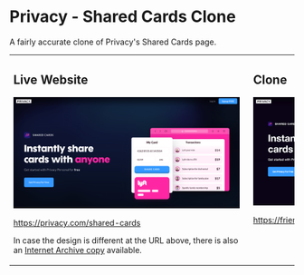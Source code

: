 # Privacy - Shared Cards Clone

A fairly accurate clone of Privacy's Shared Cards page.

<table>

<tr><td valign="top">

<div style="width: 410px">

## Live Website

<img src="./screenshot-original.png" width="400" />

https://privacy.com/shared-cards

In case the design is different at the URL above, there is also an [Internet Archive copy](https://web.archive.org/web/20200221084157/https://privacy.com/shared-cards) available.

</div>

</td><td valign="top">

<div style="width: 410px">

## Clone

<img src="./screenshot-clone.png" width="400" />

https://friendly-goldwasser-2449d8.netlify.com/

</div>

</td></tr>

</table>
